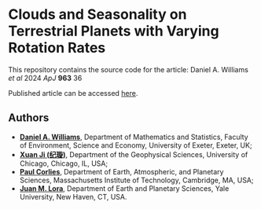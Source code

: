 # Clouds and Seasonality on Terrestrial Planets with Varying Rotation Rates

This repository contains the source code for the article: Daniel A. Williams _et al_ 2024 _ApJ_ **963** 36

Published article can be accessed [here](https://iopscience.iop.org/article/10.3847/1538-4357/ad192f).

## Authors
- [**Daniel A. Williams**](https://orcid.org/0000-0002-5840-2411), Department of Mathematics and Statistics, Faculty of Environment, Science and Economy, University of Exeter, Exeter, UK;
- [**Xuan Ji (纪璇)**](https://orcid.org/0000-0002-1592-7832), Department of the Geophysical Sciences, University of Chicago, Chicago, IL, USA;
- [**Paul Corlies**](https://orcid.org/0000-0002-6417-9316), Department of Earth, Atmospheric, and Planetary Sciences, Massachusetts Institute of Technology, Cambridge, MA, USA;
- [**Juan M. Lora**](https://orcid.org/0000-0001-9925-1050), Department of Earth and Planetary Sciences, Yale University, New Haven, CT, USA.
